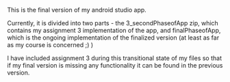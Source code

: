 This is the final version of my android studio app. 

Currently, it is divided into two parts - the 3_secondPhaseofApp zip, which contains my assignment 3 implementation of the app,
and finalPhaseofApp, which is the ongoing implementation of the finalized version (at least as far as my course is concerned ;) )

I have included assignment 3 during this transitional state of my files so that if my final version is missing any functionality it can be found in the previous version.
